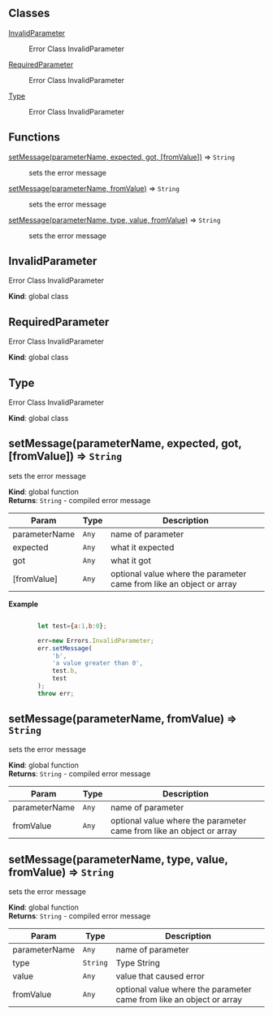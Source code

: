 ## Classes

<dl>
<dt><a href="#InvalidParameter">InvalidParameter</a></dt>
<dd><p>Error Class InvalidParameter</p>
</dd>
<dt><a href="#RequiredParameter">RequiredParameter</a></dt>
<dd><p>Error Class InvalidParameter</p>
</dd>
<dt><a href="#Type">Type</a></dt>
<dd><p>Error Class InvalidParameter</p>
</dd>
</dl>

## Functions

<dl>
<dt><a href="#setMessage">setMessage(parameterName, expected, got, [fromValue])</a> ⇒ <code>String</code></dt>
<dd><p>sets the error message</p>
</dd>
<dt><a href="#setMessage">setMessage(parameterName, fromValue)</a> ⇒ <code>String</code></dt>
<dd><p>sets the error message</p>
</dd>
<dt><a href="#setMessage">setMessage(parameterName, type, value, fromValue)</a> ⇒ <code>String</code></dt>
<dd><p>sets the error message</p>
</dd>
</dl>

<a name="InvalidParameter"></a>
## InvalidParameter
Error Class InvalidParameter

**Kind**: global class  
<a name="RequiredParameter"></a>
## RequiredParameter
Error Class InvalidParameter

**Kind**: global class  
<a name="Type"></a>
## Type
Error Class InvalidParameter

**Kind**: global class  
<a name="setMessage"></a>
## setMessage(parameterName, expected, got, [fromValue]) ⇒ <code>String</code>
sets the error message

**Kind**: global function  
**Returns**: <code>String</code> - compiled error message  

| Param | Type | Description |
| --- | --- | --- |
| parameterName | <code>Any</code> | name of parameter |
| expected | <code>Any</code> | what it expected |
| got | <code>Any</code> | what it got |
| [fromValue] | <code>Any</code> | optional value where the parameter came from like an object or array |

**Example**  
```javascript

        let test={a:1,b:0};

        err=new Errors.InvalidParameter;
        err.setMessage(
            'b',
            'a value greater than 0',
            test.b,
            test
        );
        throw err;

```
<a name="setMessage"></a>
## setMessage(parameterName, fromValue) ⇒ <code>String</code>
sets the error message

**Kind**: global function  
**Returns**: <code>String</code> - compiled error message  

| Param | Type | Description |
| --- | --- | --- |
| parameterName | <code>Any</code> | name of parameter |
| fromValue | <code>Any</code> | optional value where the parameter came from like an object or array |

<a name="setMessage"></a>
## setMessage(parameterName, type, value, fromValue) ⇒ <code>String</code>
sets the error message

**Kind**: global function  
**Returns**: <code>String</code> - compiled error message  

| Param | Type | Description |
| --- | --- | --- |
| parameterName | <code>Any</code> | name of parameter |
| type | <code>String</code> | Type String |
| value | <code>Any</code> | value that caused error |
| fromValue | <code>Any</code> | optional value where the parameter came from like an object or array |

